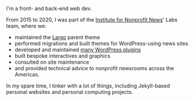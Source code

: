 I'm a front- and back-end web dev.

From 2015 to 2020, I was part of the [Institute for Nonprofit News](https://inn.org/)' Labs team, where we:

- maintained the [Largo](https://github.com/inn/largo/) parent theme
- performed migrations and built themes for WordPress-using news sites
- developed and maintained [many WordPress plugins](https://github.com/INN/docs/tree/master/projects/wordpress-plugins#wordpress-plugins)
- built bespoke interactives and graphics
- consulted on site maintenance
- and provided technical advice to nonprofit newsrooms across the Americas.

In my spare time, I tinker with a lot of things, including Jekyll-based personal websites and personal computing projects.
